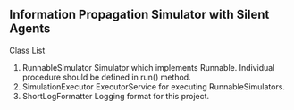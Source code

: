 Information Propagation Simulator with Silent Agents
----------------------------------------------------
Class List

1. RunnableSimulator
  Simulator which implements Runnable. Individual procedure should be defined in run() method.
2. SimulationExecutor
  ExecutorService for executing RunnableSimulators. 
3. ShortLogFormatter
  Logging format for this project.